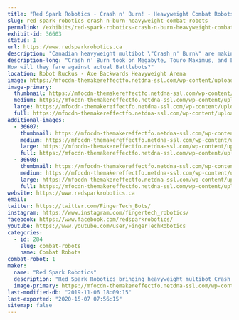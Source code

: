 ```yaml
---
title: "Red Spark Robotics - Crash n' Burn! - Heavyweight Combat Robots"
slug: red-spark-robotics-crash-n-burn-heavyweight-combat-robots
permalink: /exhibits/red-spark-robotics-crash-n-burn-heavyweight-combat-robots/
exhibit-id: 36603
status: 1
url: https://www.redsparkrobotics.ca
description: "Canadian heavyweight multibot \"Crash n' Burn\" are making the trip to entertain YOU!"
description-long: "Crash n' Burn took on Megabyte, Touro Maximus, and Last Rites at RoboGames.
How will they fare against actual Battlebots?"
location: Robot Ruckus - Axe Backwards Heavyweight Arena
image: https://mfocdn-themakereffectfo.netdna-ssl.com/wp-content/uploads/2019/08/CnB-YouTube-thumbnail-1024x576.png
image-primary:
  thumbnail: https://mfocdn-themakereffectfo.netdna-ssl.com/wp-content/uploads/2019/08/CnB-YouTube-thumbnail-150x150.png
  medium: https://mfocdn-themakereffectfo.netdna-ssl.com/wp-content/uploads/2019/08/CnB-YouTube-thumbnail-300x169.png
  large: https://mfocdn-themakereffectfo.netdna-ssl.com/wp-content/uploads/2019/08/CnB-YouTube-thumbnail-1024x576.png
  full: https://mfocdn-themakereffectfo.netdna-ssl.com/wp-content/uploads/2019/08/CnB-YouTube-thumbnail.png
additional-images:
  - 36607:
    thumbnail: https://mfocdn-themakereffectfo.netdna-ssl.com/wp-content/uploads/2019/08/34048829270_798297a6c7_o-150x150.jpg
    medium: https://mfocdn-themakereffectfo.netdna-ssl.com/wp-content/uploads/2019/08/34048829270_798297a6c7_o-300x169.jpg
    large: https://mfocdn-themakereffectfo.netdna-ssl.com/wp-content/uploads/2019/08/34048829270_798297a6c7_o-1024x576.jpg
    full: https://mfocdn-themakereffectfo.netdna-ssl.com/wp-content/uploads/2019/08/34048829270_798297a6c7_o.jpg
  - 36608:
    thumbnail: https://mfocdn-themakereffectfo.netdna-ssl.com/wp-content/uploads/2019/08/34274052042_62b8d7184b_o-150x150.jpg
    medium: https://mfocdn-themakereffectfo.netdna-ssl.com/wp-content/uploads/2019/08/34274052042_62b8d7184b_o-300x225.jpg
    large: https://mfocdn-themakereffectfo.netdna-ssl.com/wp-content/uploads/2019/08/34274052042_62b8d7184b_o-1024x768.jpg
    full: https://mfocdn-themakereffectfo.netdna-ssl.com/wp-content/uploads/2019/08/34274052042_62b8d7184b_o.jpg
website: https://www.redsparkrobotics.ca
email: 
twitter: https://twitter.com/FingerTech_Bots/
instagram: https://www.instagram.com/fingertech_robotics/
facebook: https://www.facebook.com/redsparkrobotics/
youtube: https://www.youtube.com/user/FingerTechRobotics
categories:
  - id: 284
    slug: combat-robots
    name: Combat Robots
combat-robot: 1
maker:
  name: "Red Spark Robotics"
  description: "Red Spark Robotics bringing heavyweight multibot Crash n’ Burn to entertain the audience at Robot Ruckus!"
  image-primary: https://mfocdn-themakereffectfo.netdna-ssl.com/wp-content/uploads/2019/08/Red-Spark-Robotics-full-color-600x454-300x227.png
last-modified-db: "2019-11-06 18:09:15"
last-exported: "2020-15-07 07:56:15"
sitemap: false
---
```


